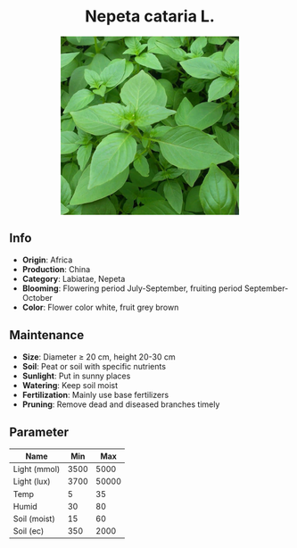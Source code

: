 <h1 align='center'>Nepeta cataria L.</h1>
<p align="center">
    <img 
        align='center'
        width='320'
        src="../images/nepeta cataria l.png" 
        alt='Nepeta cataria L.' />
</p>

## Info

 - **Origin**: Africa
 - **Production**: China
 - **Category**: Labiatae, Nepeta
 - **Blooming**: Flowering period July-September, fruiting period September-October
 - **Color**: Flower color white, fruit grey brown

## Maintenance

 - **Size**: Diameter ≥ 20 cm, height 20-30 cm
 - **Soil**: Peat or soil with specific nutrients
 - **Sunlight**: Put in sunny places
 - **Watering**: Keep soil moist
 - **Fertilization**: Mainly use base fertilizers
 - **Pruning**: Remove dead and diseased branches timely

## Parameter

| Name         | Min  | Max   |
|--------------|------|-------|
| Light (mmol) | 3500 | 5000  |
| Light (lux)  | 3700 | 50000 |
| Temp         | 5    | 35    |
| Humid        | 30   | 80    |
| Soil (moist) | 15   | 60    |
| Soil (ec)    | 350  | 2000  |